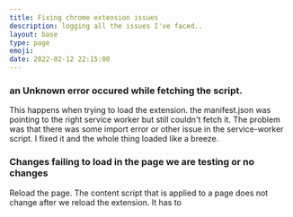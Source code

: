 ```yaml
---
title: Fixing chrome extension issues
description: logging all the issues I've faced..
layout: base
type: page
emoji: 
date: 2022-02-12 22:15:00
---
```


### an Unknown error occured while fetching the script.

This happens when trying to load the extension. the manifest.json was pointing to the right service worker but still couldn't fetch it. The problem was that there was some import error or other issue in the service-worker script. I fixed it and the whole thing loaded like a breeze.

### Changes failing to load in the page we are testing or no changes

Reload the page. The content script that is applied to a page does not change after we reload the extension. It has to 